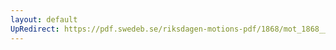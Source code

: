 ```yaml
---
layout: default
UpRedirect: https://pdf.swedeb.se/riksdagen-motions-pdf/1868/mot_1868__ak__00320/mot_1868__ak__00320_003.pdf
---
```

